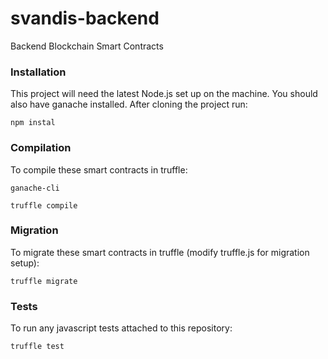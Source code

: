 # svandis-backend
Backend Blockchain Smart Contracts

### Installation

This project will need the latest Node.js set up on the machine. You should also have ganache installed. After cloning the project run:

  `npm instal`

### Compilation

To compile these smart contracts in truffle:

  `ganache-cli`

  `truffle compile`

### Migration

To migrate these smart contracts in truffle (modify truffle.js for migration setup):

  `truffle migrate`


### Tests

To run any javascript tests attached to this repository: 

  `truffle test`


